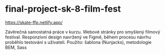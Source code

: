 # final-project-sk-8-film-fest
https://skate-ffp.netlify.app/

Závěrečná samostatná práce v kurzu. 
Webové stránky pro smyšlený filmový festival. 
Responzivní design navržený ve Figmě, během procesu návrhu proběhlo testování s uživateli. 
Použito: šablona (Nunjacks), metodologie BEM, Sass

